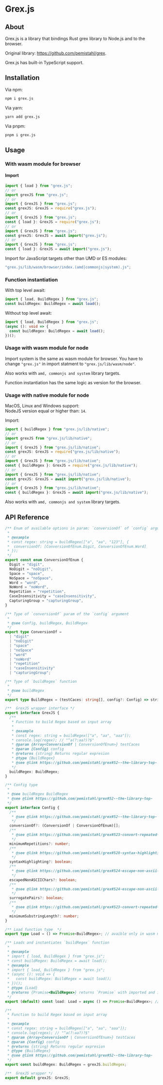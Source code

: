 # Grex.js

## About

Grex.js is a library that bindings Rust grex library to Node.js and to the browser.

Original library: <https://github.com/pemistahl/grex>.

Grex.js has built-in TypeScript support.

## Installation

Via npm:

```sh
npm i grex.js
```

Via yarn:

```sh
yarn add grex.js
```

Via pnpm:

```sh
pnpm i grex.js
```

## Usage

### With wasm module for browser

#### Import

```ts
import { load } from "grex.js";
// or
import grexJS from "grex.js";
// or
import { GrexJS } from "grex.js";
const grexJS: GrexJS = require("grex.js");
// or
import { GrexJS } from "grex.js";
const { load }: GrexJS = require("grex.js");
// or
import { GrexJS } from "grex.js";
const grexJS: GrexJS = await import("grex.js");
// or
import { GrexJS } from "grex.js";
const { load }: GrexJS = await import("grex.js");
```

Import for JavaScript targets other than UMD or ES modules:

```ts
"grex.js/lib/wasm/browser/index.(amd|commonjs|system).js";
```

### Function instantiation

With top level await:

```ts
import { load, BuildRegex } from "grex.js";
const buildRegex: BuildRegex = await load();
```

Without top level await:

```ts
import { load, BuildRegex } from "grex.js";
(async (): void => {
  const buildRegex: BuildRegex = await load();
})();
```

### Usage with wasm module for node

Import system is the same as wasm module for browser. You have to change `"grex.js"` in import statment to `"grex.js/lib/wasm/node"`.

Also works with `amd, commonjs and system` library targets.

Function instantiation has the same logic as version for the browser.

### Usage with native module for node

MacOS, Linux and Windows support:  
NodeJS version equal or higher than: `14`.

Import:

```ts
import { buildRegex } from "grex.js/lib/native";
// or
import grexJS from "grex.js/lib/native";
// or
import { GrexJS } from "grex.js/lib/native";
const grexJS: GrexJS = require("grex.js/lib/native");
// or
import { GrexJS } from "grex.js/lib/native";
const { buildRegex }: GrexJS = require("grex.js/lib/native");
// or
import { GrexJS } from "grex.js/lib/native";
const grexJS: GrexJS = await import("grex.js/lib/native");
// or
import { GrexJS } from "grex.js/lib/native";
const { buildRegex }: GrexJS = await import("grex.js/lib/native");
```

Also works with `amd, commonjs and system` library targets.

## API Reference

```ts
/** Enum of available options in param: `conversionOf` of `config` argument
 *
 * @example
 * const regex: string = buildRegex(["a", "aa", "123"], {
 *  conversionOf: [ConversionOfEnum.Digit, ConversionOfEnum.Word]
 * });
 */
export const enum ConversionOfEnum {
  Digit = "digit",
  NoDigit = "noDigit",
  Space = "space",
  NoSpace = "noSpace",
  Word = "word",
  NoWord = "noWord",
  Repetition = "repetition",
  CaseInsensitivity = "caseInsensitivity",
  CapturingGroup = "capturingGroup",
}

/** Type of `conversionOf` param of the `config` argument
 *
 * @see Config, buildRegex, BuildRegex
 */
export type ConversionOf =
  | "digit"
  | "noDigit"
  | "space"
  | "noSpace"
  | "word"
  | "noWord"
  | "repetition"
  | "caseInsensitivity"
  | "capturingGroup";

/** Type of `buildRegex` function
 *
 * @see buildRegex
 */
export type BuildRegex = (testCaces: string[], config?: Config) => string;

/**  GrexJS wrapper interface */
export interface GrexJS {
  /**
   * Function to build Regex based on input array
   *
   * @example
   * const regex: string = buildRegex(["a", "aa", "aaa"]);
   * console.log(regex); // "^a(?:aa?)?$"
   * @param {Array<ConversionOf | ConversionOfEnum>} testCaces
   * @param {Config} config
   * @returns {string} Returns regular expresion
   * @type {BuildRegex}
   * @see @link https://github.com/pemistahl/grex#52--the-library-top-
   */
  buildRegex: BuildRegex;
}

/** Config type
 *
 * @see buildRegex BuildRegex
 * @see @link https://github.com/pemistahl/grex#52--the-library-top-
 */
export interface Config {
  /**
   * @see @link https://github.com/pemistahl/grex#52--the-library-top-
   */
  conversionOf?: (ConversionOf | ConversionOfEnum)[];
  /**
   * @see @link https://github.com/pemistahl/grex#523-convert-repeated-substrings
   */
  minimumRepetitions?: number;
  /**
   * @see @link https://github.com/pemistahl/grex#528-syntax-highlighting
   */
  syntaxHighlighting?: boolean;
  /**
   * @see @link https://github.com/pemistahl/grex#524-escape-non-ascii-characters
   */
  escapedNonASCIIChars?: boolean;
  /**
   * @see @link https://github.com/pemistahl/grex#524-escape-non-ascii-characters
   */
  surrogatePairs?: boolean;
  /**
   * @see @link https://github.com/pemistahl/grex#523-convert-repeated-substrings
   */
  minimumSubstringLength?: number;
}

/** Load function type  */
export type Load = () => Promise<BuildRegex>; // avaible only in wasm module

/** Loads and instantiates `buildRegex` function
 *
 * @example
 * import { load, BuildRegex } from "grex.js";
 * const buildRegex: BuildRegex = await load();
 * @example
 * import { load, BuildRegex } from "grex.js";
 * (async (): void => {
 *   const buildRegex: BuildRegex = await load();
 * })();
 * @type {Load}
 * @returns {Promise<BuildRegex>} returns `Promise` with imported and instantiated `buildRegex` function
 */
export (default) const load: Load = async () => Promise<BuildRegex>; // avaible only in wasm module

/**
 * Function to build Regex based on input array
 *
 * @example
 * const regex: string = buildRegex(["a", "aa", "aaa"]);
 * console.log(regex); // "^a(?:aa?)?$"
 * @param {Array<ConversionOf | ConversionOfEnum>} testCaces
 * @param {Config} config
 * @returns {string} Returns regular expresion
 * @type {BuildRegex}
 * @see @link https://github.com/pemistahl/grex#52--the-library-top-
 */
export const buildRegex: BuildRegex = grexJS.buildRegex;

/**  GrexJS wrapper */
export default grexJS: GrexJS;
```
